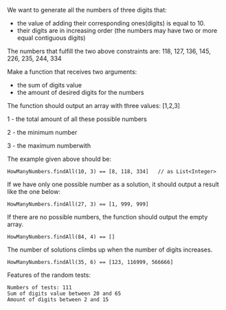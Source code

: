 We want to generate all the numbers of three digits that:

- the value of adding their corresponding ones(digits) is equal to 10.
- their digits are in increasing order (the numbers may have two or more equal contiguous digits)

The numbers that fulfill the two above constraints are: 118, 127, 136, 145, 226, 235, 244, 334

Make a function that receives two arguments:

- the sum of digits value
- the amount of desired digits for the numbers

The function should output an array with three values: [1,2,3]

1 - the total amount of all these possible numbers

2 - the minimum number

3 - the maximum numberwith

The example given above should be:

    HowManyNumbers.findAll(10, 3) == [8, 118, 334]   // as List<Integer>

If we have only one possible number as a solution, it should output a result like the one below:

    HowManyNumbers.findAll(27, 3) == [1, 999, 999]

If there are no possible numbers, the function should output the empty array.

    HowManyNumbers.findAll(84, 4) == []

The number of solutions climbs up when the number of digits increases.

    HowManyNumbers.findAll(35, 6) == [123, 116999, 566666]

Features of the random tests:

    Numbers of tests: 111
    Sum of digits value between 20 and 65
    Amount of digits between 2 and 15
